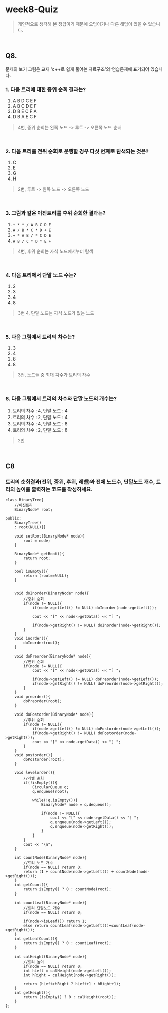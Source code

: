 # week8-Quiz
> 개인적으로 생각해 본 정답이기 때문에 오답이거나 다른 해답이 있을 수 있습니다. <br/>

<br/>

## Q8.
문제의 보기 그림은 교재 'c++로 쉽게 풀어쓴 자료구조'의 연습문제에 표기되어 있습니다.


### 1. 다음 트리에 대한 중위 순회 결과는?
1. A B D C E F
2. A B C D E F
3. D B E C F A
4. D B A E C F
> 4번, 중위 순회는 왼쪽 노드 -> 루트 -> 오른쪽 노드 순서

<br/>

### 2. 다음 트리를 전위 순회로 운행할 경우 다섯 번째로 탐색되는 것은?
1. C
2. E
3. G
4. H
> 2번, 루트 -> 왼쪽 노드 -> 오른쪽 노드

<br/>

### 3. 그림과 같은 이진트리를 후위 순회한 결과는?
1. `+ * * / A B C D E`
2. `A / B * C * D + E`
3. `+ * A B / * C D E`
4. `A B / C * D * E +`
> 4번, 후위 순회는 자식 노드에서부터 탐색 

<br/>

### 4. 다음 트리에서 단말 노드 수는?
1. 2
2. 3
3. 4 
4. 8
> 3번 4, 단말 노드는 자식 노드가 없는 노드

<br/>

### 5. 다음 그림에서 트리의 차수는?
1. 3
2. 4
3. 6
4. 8
> 3번, 노드들 중 최대 차수가 트리의 차수 

<br/>

### 6. 다음 그림에서 트리의 차수와 단말 노드의 개수는?
1. 트리의 차수 : 4, 단말 노드 : 4
2. 트리의 차수 : 2, 단말 노드 : 4
3. 트리의 차수 : 4, 단말 노드 : 8
4. 트리의 차수 : 2, 단말 노드 : 8
> 2번


<br/>

## C8
### 트리의 순회결과(전위, 중위, 후위, 레벨)와 전체 노드수, 단말노드 개수, 트리의 높이를 출력하는 코드를 작성하세요.
```
class BinaryTree{
    //이진트리
    BinaryNode* root;

public:
    BinaryTree()
    : root(NULL){}
    
    void setRoot(BinaryNode* node){
        root = node;
    }
    
    BinaryNode* getRoot(){
        return root;
    }
    
    bool isEmpty(){
        return (root==NULL);
    }

    
    void doInorder(BinaryNode* node){
        //중위 순회
        if(node != NULL){
            if(node->getLeft() != NULL) doInorder(node->getLeft());
            
            cout << "[" << node->getData() << "] ";
            
            if(node->getRight() != NULL) doInorder(node->getRight());
        }
    }
    void inorder(){
        doInorder(root);
    }
    
    void doPreorder(BinaryNode* node){
        //전위 순회
        if(node != NULL){
            cout << "[" << node->getData() << "] ";
            
            if(node->getLeft() != NULL) doPreorder(node->getLeft());
            if(node->getRight() != NULL) doPreorder(node->getRight());
        }
    }
    void preorder(){
        doPreorder(root);
    }
    
    void doPostorder(BinaryNode* node){
        //후위 순회
        if(node != NULL){
            if(node->getLeft() != NULL) doPostorder(node->getLeft());
            if(node->getRight() != NULL) doPostorder(node->getRight());
            cout << "[" << node->getData() << "] ";
        }
    }
    void postorder(){
        doPostorder(root);
    }
    
    void levelorder(){
        //레벨 순회
        if(!isEmpty()){
            CircularQueue q;
            q.enqueue(root);
            
            while(!q.isEmpty()){
                BinaryNode* node = q.dequeue();
                
                if(node != NULL){
                    cout << "[" << node->getData() << "] ";
                    q.enqueue(node->getLeft());
                    q.enqueue(node->getRight());
                }
            }
        }
        cout << "\n";
    }
    
    int countNode(BinaryNode* node){
        //트리 노드 개수
        if(node == NULL) return 0;
        return (1 + countNode(node->getLeft()) + countNode(node->getRight()));
    }
    int getCount(){
        return isEmpty() ? 0 : countNode(root);
    }

    int countLeaf(BinaryNode* node){
        //트리 단말노드 개수
        if(node == NULL) return 0;
        
        if(node->isLeaf()) return 1;
        else return countLeaf(node->getLeft())+countLeaf(node->getRight());
    }
    int getLeafCount(){
        return isEmpty() ? 0 : countLeaf(root);
    }

    int calHeight(BinaryNode* node){
        //트리 높이
        if(node == NULL) return 0;
        int hLeft = calHeight(node->getLeft());
        int hRight = calHeight(node->getRight());
        
        return (hLeft>hRight ? hLeft+1 : hRight+1);
    }
    int getHeight(){
        return (isEmpty() ? 0 : calHeight(root));
    }
};
```
